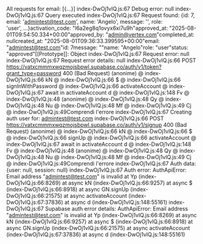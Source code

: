 All requests for email: [{…}]
index-DwOj1vlQ.js:67 Debug error: null
index-DwOj1vlQ.js:67 Query executed
index-DwOj1vlQ.js:67 Request found: {id: 7, email: 'admintest@test.com', name: 'Angelo', message: '', role: 'user', …}activation_code: "l6a2eg8q1ovyx6xi7u9h"approved_at: "2025-08-01T09:54:50.334+00:00"approved_by: "admin@vertex.com"completed_at: nullcreated_at: "2025-08-01T09:36:33.399595+00:00"email: "admintest@test.com"id: 7message: ""name: "Angelo"role: "user"status: "approved"[[Prototype]]: Object
index-DwOj1vlQ.js:67 Request error: null
index-DwOj1vlQ.js:67 Request error details: null
index-DwOj1vlQ.js:66  POST https://vatxcmmmxwqzmojsbpwl.supabase.co/auth/v1/token?grant_type=password 400 (Bad Request)
(anonime) @ index-DwOj1vlQ.js:66
kN @ index-DwOj1vlQ.js:66
$ @ index-DwOj1vlQ.js:66
signInWithPassword @ index-DwOj1vlQ.js:66
activateAccount @ index-DwOj1vlQ.js:67
await in activateAccount
d @ index-DwOj1vlQ.js:148
Fv @ index-DwOj1vlQ.js:48
(anonime) @ index-DwOj1vlQ.js:48
Qy @ index-DwOj1vlQ.js:48
Nu @ index-DwOj1vlQ.js:48
Mf @ index-DwOj1vlQ.js:49
Cj @ index-DwOj1vlQ.js:49Comprendi l'errore
index-DwOj1vlQ.js:67 Creating auth user for: admintest@test.com
index-DwOj1vlQ.js:66  POST https://vatxcmmmxwqzmojsbpwl.supabase.co/auth/v1/signup 400 (Bad Request)
(anonime) @ index-DwOj1vlQ.js:66
kN @ index-DwOj1vlQ.js:66
$ @ index-DwOj1vlQ.js:66
signUp @ index-DwOj1vlQ.js:66
activateAccount @ index-DwOj1vlQ.js:67
await in activateAccount
d @ index-DwOj1vlQ.js:148
Fv @ index-DwOj1vlQ.js:48
(anonime) @ index-DwOj1vlQ.js:48
Qy @ index-DwOj1vlQ.js:48
Nu @ index-DwOj1vlQ.js:48
Mf @ index-DwOj1vlQ.js:49
Cj @ index-DwOj1vlQ.js:49Comprendi l'errore
index-DwOj1vlQ.js:67 Auth data: {user: null, session: null}
index-DwOj1vlQ.js:67 Auth error: AuthApiError: Email address "admintest@test.com" is invalid
    at Yp (index-DwOj1vlQ.js:66:8269)
    at async kN (index-DwOj1vlQ.js:66:9257)
    at async $ (index-DwOj1vlQ.js:66:8918)
    at async GN.signUp (index-DwOj1vlQ.js:66:21575)
    at async activateAccount (index-DwOj1vlQ.js:67:37836)
    at async d (index-DwOj1vlQ.js:148:55161)
index-DwOj1vlQ.js:67 Supabase auth error details: AuthApiError: Email address "admintest@test.com" is invalid
    at Yp (index-DwOj1vlQ.js:66:8269)
    at async kN (index-DwOj1vlQ.js:66:9257)
    at async $ (index-DwOj1vlQ.js:66:8918)
    at async GN.signUp (index-DwOj1vlQ.js:66:21575)
    at async activateAccount (index-DwOj1vlQ.js:67:37836)
    at async d (index-DwOj1vlQ.js:148:55161)